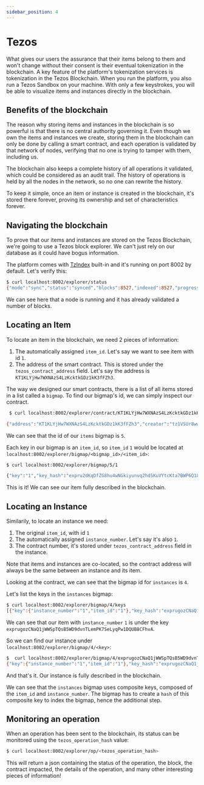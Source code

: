 ```yaml
---
sidebar_position: 4
---
```


# Tezos

What gives our users the assurance that their items belong to them and won't change without their consent is their eventual tokenization in the blockchain.
A key feature of the platform's tokenization services is tokenization in the Tezos Blockchain. When you run the platform, you also run a Tezos Sandbox on your machine.
With only a few keystrokes, you will be able to visualize items and instances directly in the blockchain.

## Benefits of the blockchain

The reason why storing items and instances in the blockchain is so powerful is that there is no central authority governing it. Even though we own the items and instances we create, storing them in the blockchain can only be done by calling a smart contract, and each operation is validated by that network of nodes, verifying that no one is trying to tamper with them, including us.

The blockchain also keeps a complete history of all operations it validated, which could be considered as an audit trail. The history of operations is held by all the nodes in the network, so no one can rewrite the history.

To keep it simple, once an item or instance is created in the blockchain, it's stored there forever, proving its ownership and set of characteristics forever.

## Navigating the blockchain

To prove that our items and instances are stored on the Tezos Blockchain, we're going to use a Tezos block explorer. We can't just rely on our database as it could have bogus information.

The platform comes with [TzIndex](https://github.com/blockwatch-cc/tzindex) built-in and it's running on port 8002 by default. Let's verify this:

```sh
$ curl localhost:8002/explorer/status
{"mode":"sync","status":"synced","blocks":8527,"indexed":8527,"progress":1}
```

We can see here that a node is running and it has already validated a number of blocks.

## Locating an Item

To locate an item in the blockchain, we need 2 pieces of information:

1. The automatically assigned `item_id`. Let's say we want to see item with id `1`.
1. The address of the smart contract. This is stored under the `tezos_contract_address` field. Let's say the address is `KT1KLYjHw7WXNAzS4LzKcktkGDz1kK3fFZh3`.

The way we designed our smart contracts, there is a list of all items stored in a list called a `bigmap`. To find our bigmap's id, we can simply inspect our contract.

```sh
 $ curl localhost:8002/explorer/contract/KT1KLYjHw7WXNAzS4LzKcktkGDz1kK3fFZh3

{"address":"KT1KLYjHw7WXNAzS4LzKcktkGDz1kK3fFZh3","creator":"tz1VSUr8wwNhLAzempoch5d6hLRiTh8Cjcjb","delegate":"","storage_size":2195,"storage_paid":2195,"first_seen":3,"last_seen":6819,"first_seen_time":"2021-10-17T14:35:25Z","last_seen_time":"2021-10-17T18:25:45Z","n_ops":2,"n_ops_failed":0,"bigmaps":{"instances":4,"items":5},"iface_hash":"4364d205","code_hash":"26383467","call_stats":{"add_item":1,"assign_item":1,"freeze_item":0,"transfer_instance":0,"update_instance":0,"update_item":0},"features":[],"interfaces":[]}
```

We can see that the id of our `items` bigmap is `5`.

Each key in our bigmap is an `item_id`, so `item_id` `1` would be located at `localhost:8002/explorer/bigmap/<bigmap_id>/<item_id>`:

```sh
$ curl localhost:8002/explorer/bigmap/5/1

{"key":"1","key_hash":"expru2dKqDfZG8hu4wNGkiyunvq2hdSKuVYtcKta7BWP6Q18oNxKjS","value":{"available_quantity":"9","data":{"level": "rare"},"frozen":true,"item_id":"1","name":"green family car","total_quantity":"10"}}
```

This is it! We can see our item fully described in the blockchain.

## Locating an Instance

Similarily, to locate an instance we need:

1. The original `item_id`, with id `1`
1. The automatically assigned `instance_number`. Let's say it's also `1`.
1. The contract number, it's stored under `tezos_contract_address` field in the instance.

Note that items and instances are co-located, so the contract address will always be the same between an instance and its item.

Looking at the contract, we can see that the bigmap id for `instances` is `4`.

Let's list the keys in the `instances` bigmap:

```sh
$ curl localhost:8002/explorer/bigmap/4/keys
[{"key":{"instance_number":"1","item_id":"1"},"key_hash":"exprugozCNaQ1jWWSpTQsB5WD9dvnTLemPK7SeLyqPw1DQUB8CFhvA"}]
```

We can see that our item with `instance_number` `1` is under the key `exprugozCNaQ1jWWSpTQsB5WD9dvnTLemPK7SeLyqPw1DQUB8CFhvA`.

So we can find our instance under `localhost:8002/explorer/bigmap/4/<key>`:

```sh
$  curl localhost:8002/explorer/bigmap/4/exprugozCNaQ1jWWSpTQsB5WD9dvnTLemPK7SeLyqPw1DQUB8CFhvA
{"key":{"instance_number":"1","item_id":"1"},"key_hash":"exprugozCNaQ1jWWSpTQsB5WD9dvnTLemPK7SeLyqPw1DQUB8CFhvA","value":{"data":{},"user_id":"Mr 2"}}
```

And that's it. Our instance is fully described in the blockchain.

We can see that the `instances` bigmap uses composite keys, composed of the `item_id` and `instance_number`. The bigmap has to create a `hash` of this composite key to index the bigmap, hence the additional step.

## Monitoring an operation

When an operation has been sent to the blockchain, its status can be monitored using the `tezos_operation_hash` value:

```sh
$ curl localhost:8002/explorer/op/<tezos_operation_hash>
```

This will return a json containing the status of the operation, the block, the contract impacted, the details of the operation, and many other interesting pieces of information!